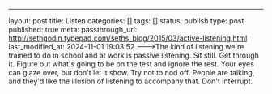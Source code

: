 ---
layout: post
title: Listen
categories: []
tags: []
status: publish
type: post
published: true
meta:
  passthrough_url: http://sethgodin.typepad.com/seths_blog/2015/03/active-listening.html
last_modified_at: 2024-11-01 19:03:52
--->The kind of listening we're trained to do in school and at work is passive listening. Sit still. Get through it. Figure out what's going to be on the test and ignore the rest. Your eyes can glaze over, but don't let it show. Try not to nod off. People are talking, and they'd like the illusion of listening to accompany that. Don't interrupt. 
